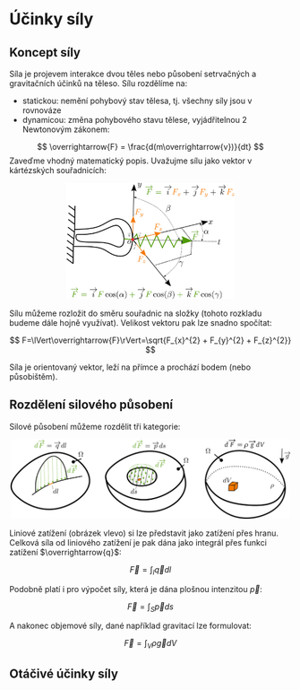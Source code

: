 # Účinky síly
## Koncept síly
Síla je projevem interakce dvou těles nebo působení setrvačných a gravitačních účinků na těleso. Sílu rozdělíme na:
- statickou: nemění pohybový stav tělesa, tj. všechny síly jsou v rovnováze
- dynamicou: změna pohybového stavu tělese, vyjádřitelnou 2 Newtonovým zákonem:

$$
\overrightarrow{F} = \frac{d(m\overrightarrow{v})}{dt}
$$
Zaveďme vhodný matematický popis. Uvažujme sílu jako vektor v kártézských souřadnicích:

<p align="center">
    <img src="obrazky/prednaska02/definice_sily.png" alt="definice síly" width="300"/>
</p>

Sílu můžeme rozložit do směru souřadnic na složky (tohoto rozkladu budeme dále hojně využívat). Velikost vektoru pak lze snadno spočítat:

$$
F=\lVert\overrightarrow{F}\rVert=\sqrt{F_{x}^{2} + F_{y}^{2} + F_{z}^{2}}
$$

Síla je orientovaný vektor, leží na přímce a prochází bodem (nebo působištěm).

## Rozdělení silového působení

Silové působení můžeme rozdělit tři kategorie:

<p align="center">
    <img src="obrazky/prednaska02/typy_sil.png" alt="typy silového působení" width="500"/>
</p>
Liniové zatížení (obrázek vlevo) si lze představit jako zatížení přes hranu. Celková síla od liniového zatížení je pak dána jako integrál přes funkci zatížení $\overrightarrow{q}$:

$$
\overrightarrow{F} = \int_{l}\overrightarrow{q}dl
$$

Podobně platí i pro výpočet síly, která je dána plošnou intenzitou $\overrightarrow{p}$:

$$
\overrightarrow{F} = \int_{S}\overrightarrow{p}ds
$$

A nakonec objemové síly, dané například gravitací lze formulovat:

$$
\overrightarrow{F} = \int_{V}\rho\overrightarrow{g}dV
$$

## Otáčivé účinky síly